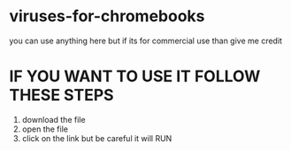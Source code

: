 # viruses-for-chromebooks
you can use anything here but if its for commercial use than give me credit

# IF YOU WANT TO USE IT FOLLOW THESE STEPS 

1. download the file
2. open the file
3. click on the link but be careful it will RUN
